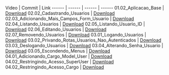 Video | Commit | Link
------ | ------ | ------ | ------
01.02_Aplicacao_Base | [Download](https://github.com/Treinaweb/treinaweb-django-autenticacao/archive/fa8037bcdd8f7f321f961aecad6622cd670da835.zip)
02.02_Cadastrando_Usuarios | [Download](https://github.com/Treinaweb/treinaweb-django-autenticacao/archive/c6f15c1c45810af7c6777a319ec7bcead058274b.zip)
02.03_Adicionando_Mais_Campos_Form_Usuario | [Download](https://github.com/Treinaweb/treinaweb-django-autenticacao/archive/85df5fc3e9698d84a486ad534bf5ccf432f5f7c8.zip)
02.04_Listando_Usuarios | [Download](https://github.com/Treinaweb/treinaweb-django-autenticacao/archive/c6ae744cc6c909bf0a26266135da39cc86f389d9.zip)
02.05_Listando_Usuario_ID | [Download](https://github.com/Treinaweb/treinaweb-django-autenticacao/archive/9d2d188262827f273a25db396e9865165d05a060.zip)
02.06_Editando_Usuarios | [Download](https://github.com/Treinaweb/treinaweb-django-autenticacao/archive/353996dadcc646999bf756618b08f638445c6e6e.zip)
02.07_Removendo_Usuarios | [Download](https://github.com/Treinaweb/treinaweb-django-autenticacao/archive/2a3a5a75aa08c46e5d6aa5765f51f7bbbded4797.zip)
03.01_Logando_Usuarios | [Download](https://github.com/Treinaweb/treinaweb-django-autenticacao/archive/8de6e0e11e5ae0493c5e68f93ddc6b57292d0dac.zip)
03.02_Privando_Rotas_Usuarios_Nao_Autenticados | [Download](https://github.com/Treinaweb/treinaweb-django-autenticacao/archive/de737867456cb8b9dfded7c3ffc6fec1ce671bde.zip)
03.03_Deslogando_Usuarios | [Download](https://github.com/Treinaweb/treinaweb-django-autenticacao/archive/6d0408efcadc624e59cc409c15e8275520e49214.zip)
03.04_Alterando_Senha_Usuario | [Download](https://github.com/Treinaweb/treinaweb-django-autenticacao/archive/7e7f5b3a21a4a0737cce740b9aec9712e87191ef.zip)
03.05_Escondendo_Menus | [Download](https://github.com/Treinaweb/treinaweb-django-autenticacao/archive/7171c44bd81ca7bff475ed2c84ff02423c4dde9c.zip)
04.01_Adicionando_Cargo_Model_User | [Download](https://github.com/Treinaweb/treinaweb-django-autenticacao/archive/91caf3775c346dc6caadbb9d1df9402f3b6957bc.zip)
04.02_Restringindo_Acesso_SuperUser | [Download](https://github.com/Treinaweb/treinaweb-django-autenticacao/archive/f831a1c11e565b53571116512dacd8f781e68095.zip)
04.02_Restringindo_Acesso_Cargo | [Download](https://github.com/Treinaweb/treinaweb-django-autenticacao/archive/a4930999c96a54608db2b05ed76bf2cdbfba7e39.zip)
